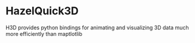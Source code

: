# HazelQuick3D
H3D provides python bindings for animating and visualizing 3D data much more efficiently than maptlotlib
